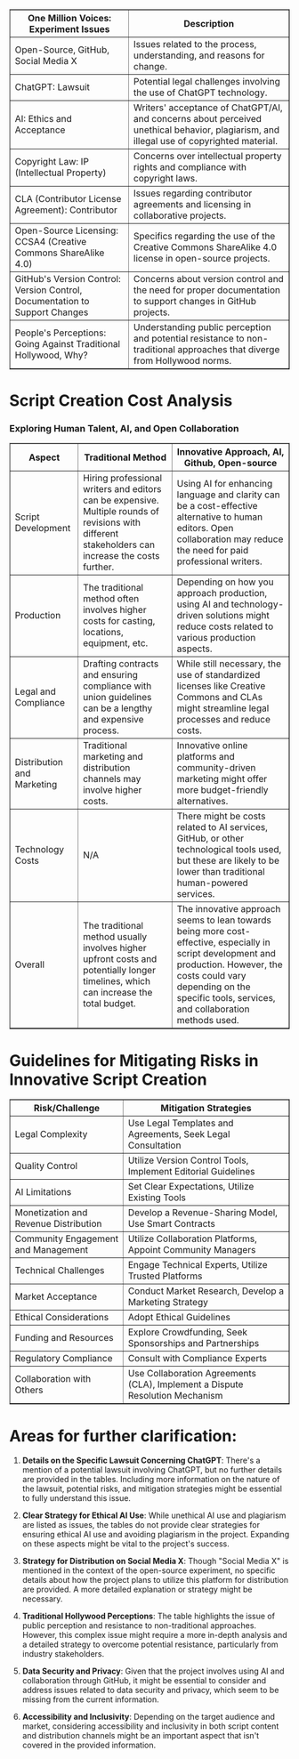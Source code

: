 
<table border="1" cellspacing="0" cellpadding="5">
  <tr>
    <th>One Million Voices: Experiment Issues</th>
    <th>Description</th>
  </tr>
  <tr>
    <td>Open-Source, GitHub, Social Media X</td>
    <td>Issues related to the process, understanding, and reasons for change.</td>
  </tr>
  <tr>
    <td>ChatGPT: Lawsuit</td>
    <td>Potential legal challenges involving the use of ChatGPT technology.</td>
  </tr>
  <tr>
    <td>AI: Ethics and Acceptance</td>
    <td>Writers' acceptance of ChatGPT/AI, and concerns about perceived unethical behavior, plagiarism, and illegal use of copyrighted material.</td>
  </tr>
  <tr>
    <td>Copyright Law: IP (Intellectual Property)</td>
    <td>Concerns over intellectual property rights and compliance with copyright laws.</td>
  </tr>
  <tr>
    <td>CLA (Contributor License Agreement): Contributor</td>
    <td>Issues regarding contributor agreements and licensing in collaborative projects.</td>
  </tr>
  <tr>
    <td>Open-Source Licensing: CCSA4 (Creative Commons ShareAlike 4.0)</td>
    <td>Specifics regarding the use of the Creative Commons ShareAlike 4.0 license in open-source projects.</td>
  </tr>
  <tr>
    <td>GitHub's Version Control: Version Control, Documentation to Support Changes</td>
    <td>Concerns about version control and the need for proper documentation to support changes in GitHub projects.</td>
  </tr>
  <tr>
    <td>People's Perceptions: Going Against Traditional Hollywood, Why?</td>
    <td>Understanding public perception and potential resistance to non-traditional approaches that diverge from Hollywood norms.</td>
  </tr>
</table>





<h1>Script Creation Cost Analysis</h1>
<h3>Exploring Human Talent, AI, and Open Collaboration</h3>
<table border="1" cellspacing="0" cellpadding="5">
  <tr>
    <th>Aspect</th>
    <th>Traditional Method</th>
    <th>Innovative Approach, AI, Github, Open-source</th>
  </tr>
  <tr>
    <td>Script Development</td>
    <td>Hiring professional writers and editors can be expensive. Multiple rounds of revisions with different stakeholders can increase the costs further.</td>
    <td>Using AI for enhancing language and clarity can be a cost-effective alternative to human editors. Open collaboration may reduce the need for paid professional writers.</td>
  </tr>
  <tr>
    <td>Production</td>
    <td>The traditional method often involves higher costs for casting, locations, equipment, etc.</td>
    <td>Depending on how you approach production, using AI and technology-driven solutions might reduce costs related to various production aspects.</td>
  </tr>
  <tr>
    <td>Legal and Compliance</td>
    <td>Drafting contracts and ensuring compliance with union guidelines can be a lengthy and expensive process.</td>
    <td>While still necessary, the use of standardized licenses like Creative Commons and CLAs might streamline legal processes and reduce costs.</td>
  </tr>
  <tr>
    <td>Distribution and Marketing</td>
    <td>Traditional marketing and distribution channels may involve higher costs.</td>
    <td>Innovative online platforms and community-driven marketing might offer more budget-friendly alternatives.</td>
  </tr>
  <tr>
    <td>Technology Costs</td>
    <td>N/A</td>
    <td>There might be costs related to AI services, GitHub, or other technological tools used, but these are likely to be lower than traditional human-powered services.</td>
  </tr>
  <tr>
    <td>Overall</td>
    <td>The traditional method usually involves higher upfront costs and potentially longer timelines, which can increase the total budget.</td>
    <td>The innovative approach seems to lean towards being more cost-effective, especially in script development and production. However, the costs could vary depending on the specific tools, services, and collaboration methods used.</td>
  </tr>
</table>


<h1>Guidelines for Mitigating Risks in Innovative Script Creation</h1>
<table border="1" cellspacing="0" cellpadding="5">
  <tr>
    <th>Risk/Challenge</th>
    <th>Mitigation Strategies</th>
  </tr>
  <tr>
    <td>Legal Complexity</td>
    <td>Use Legal Templates and Agreements, Seek Legal Consultation</td>
  </tr>
  <tr>
    <td>Quality Control</td>
    <td>Utilize Version Control Tools, Implement Editorial Guidelines</td>
  </tr>
  <tr>
    <td>AI Limitations</td>
    <td>Set Clear Expectations, Utilize Existing Tools</td>
  </tr>
  <tr>
    <td>Monetization and Revenue Distribution</td>
    <td>Develop a Revenue-Sharing Model, Use Smart Contracts</td>
  </tr>
  <tr>
    <td>Community Engagement and Management</td>
    <td>Utilize Collaboration Platforms, Appoint Community Managers</td>
  </tr>
  <tr>
    <td>Technical Challenges</td>
    <td>Engage Technical Experts, Utilize Trusted Platforms</td>
  </tr>
  <tr>
    <td>Market Acceptance</td>
    <td>Conduct Market Research, Develop a Marketing Strategy</td>
  </tr>
  <tr>
    <td>Ethical Considerations</td>
    <td>Adopt Ethical Guidelines</td>
  </tr>
  <tr>
    <td>Funding and Resources</td>
    <td>Explore Crowdfunding, Seek Sponsorships and Partnerships</td>
  </tr>
  <tr>
    <td>Regulatory Compliance</td>
    <td>Consult with Compliance Experts</td>
  </tr>
  <tr>
    <td>Collaboration with Others</td>
    <td>Use Collaboration Agreements (CLA), Implement a Dispute Resolution Mechanism</td>
  </tr>
</table>

# Areas for further clarification:

1. **Details on the Specific Lawsuit Concerning ChatGPT**: There's a mention of a potential lawsuit involving ChatGPT, but no further details are provided in the tables. Including more information on the nature of the lawsuit, potential risks, and mitigation strategies might be essential to fully understand this issue.

2. **Clear Strategy for Ethical AI Use**: While unethical AI use and plagiarism are listed as issues, the tables do not provide clear strategies for ensuring ethical AI use and avoiding plagiarism in the project. Expanding on these aspects might be vital to the project's success.

3. **Strategy for Distribution on Social Media X**: Though "Social Media X" is mentioned in the context of the open-source experiment, no specific details about how the project plans to utilize this platform for distribution are provided. A more detailed explanation or strategy might be necessary.

4. **Traditional Hollywood Perceptions**: The table highlights the issue of public perception and resistance to non-traditional approaches. However, this complex issue might require a more in-depth analysis and a detailed strategy to overcome potential resistance, particularly from industry stakeholders.

5. **Data Security and Privacy**: Given that the project involves using AI and collaboration through GitHub, it might be essential to consider and address issues related to data security and privacy, which seem to be missing from the current information.

7. **Accessibility and Inclusivity**: Depending on the target audience and market, considering accessibility and inclusivity in both script content and distribution channels might be an important aspect that isn't covered in the provided information.

